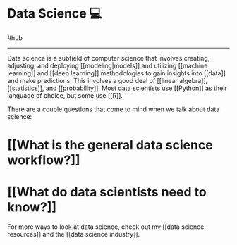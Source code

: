 # Data Science 💻
#hub 

---
Data science is a subfield of computer science that involves creating, adjusting, and deploying [[modeling|models]] and utilizing [[machine learning]] and [[deep learning]] methodologies to gain insights into [[data]] and make predictions. This involves a good deal of [[linear algebra]], [[statistics]], and [[probability]]. Most data scientists use [[Python]] as their language of choice, but some use [[R]]. 

There are a couple questions that come to mind when we talk about data science:
# [[What is the general data science workflow?]]
# [[What do data scientists need to know?]]

For more ways to look at data science, check out my [[data science resources]] and the [[data science industry]]. 